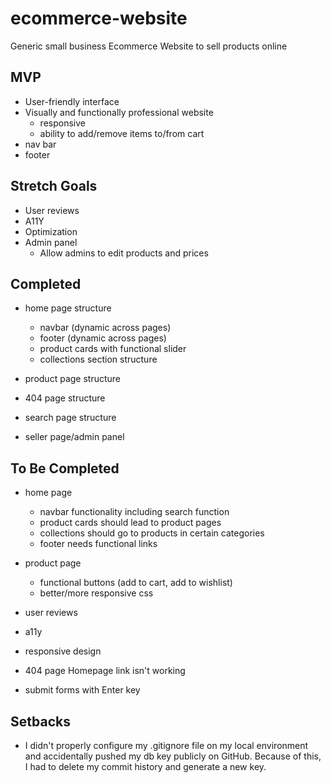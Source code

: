 # ecommerce-website
Generic small business Ecommerce Website to sell products online
## MVP
- User-friendly interface
- Visually and functionally professional website
  - responsive
  - ability to add/remove items to/from cart
- nav bar
- footer

## Stretch Goals
- User reviews
- A11Y
- Optimization
- Admin panel
  - Allow admins to edit products and prices

## Completed
- home page structure
  - navbar (dynamic across pages)
  - footer (dynamic across pages)
  - product cards with functional slider
  - collections section structure

- product page structure
- 404 page structure
- search page structure
- seller page/admin panel

## To Be Completed
- home page
  - navbar functionality including search function
  - product cards should lead to product pages
  - collections should go to products in certain categories
  - footer needs functional links

- product page
  - functional buttons (add to cart, add to wishlist)
  - better/more responsive css

- user reviews

- a11y

- responsive design

- 404 page Homepage link isn't working

- submit forms with Enter key

## Setbacks
- I didn't properly configure my .gitignore file on my local environment and accidentally pushed my db key publicly on GitHub. Because of this, I had to delete my commit history and generate a new key.
